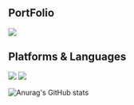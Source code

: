 ## PortFolio
<a href="https://polyester-acorn-10f.notion.site/PortFolio-528dc182d6c7496797c1c94322c0f236" target="_blank"><img src="https://img.shields.io/badge/Notion-000000?style=flat-square&logo=Notion&logoColor=white"/></a>

## Platforms & Languages
<img src="https://img.shields.io/badge/iOS-000000?style=flat-square&logo=iOS&logoColor=white"/>

<img src="https://img.shields.io/badge/Swift-FA7343?style=flat-square&logo=Swift&logoColor=white"/>

![Anurag's GitHub stats](https://github-readme-stats.vercel.app/api?username=Hee8300&show_icons=true&theme=radical)
